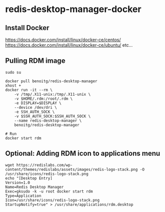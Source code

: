 redis-desktop-manager-docker
============================

Install Docker
--------------
https://docs.docker.com/install/linux/docker-ce/centos/
https://docs.docker.com/install/linux/docker-ce/ubuntu/
etc...


Pulling RDM image
--------------
```
sudo su

docker pull benoitg/redis-desktop-manager
xhost +
docker run -it --rm \
    -v /tmp/.X11-unix:/tmp/.X11-unix \
    -v $HOME/.rdm:/root/.rdm \
    -e DISPLAY=$DISPLAY \
    --device /dev/dri \
    -e SSH_AUTH_SOCK \
    -v $SSH_AUTH_SOCK:$SSH_AUTH_SOCK \
    --name redis-desktop-manager \
    benoitg/redis-desktop-manager

# Run
docker start rdm
```

Optional: Adding RDM icon  to applications menu
-------------------------------------------------
```
wget https://redislabs.com/wp-content/themes/redislabs/assets/images/redis-logo-stack.png -O /usr/share/icons/redis-logo-stack.png
echo "[Desktop Entry]
Version=1.0
Name=Redis Desktop Manager
Exec=gksudo -k -u root docker start rdm
Type=Application
Icon=/usr/share/icons/redis-logo-stack.png
StartupNotify=true" > /usr/share/applications/rdm.desktop

```


